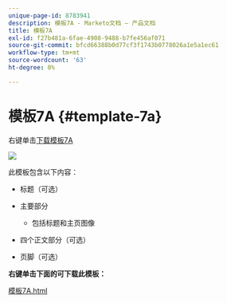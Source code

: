 ```yaml
---
unique-page-id: 8783941
description: 模板7A - Marketo文档 — 产品文档
title: 模板7A
exl-id: f27b481a-6fae-4908-9488-b7fe456af071
source-git-commit: bfcd66388b0d77cf3f1743b0778026a1e5a1ec61
workflow-type: tm+mt
source-wordcount: '63'
ht-degree: 0%

---
```


# 模板7A {#template-7a}

右键单击[下载模板7A](https://experienceleague.adobe.com/landing/marketo/lp-templates/template-7a.html)

![](assets/image2015-7-29-14-3a22-3a54.png)

此模板包含以下内容：

* 标题（可选）
* 主要部分

   * 包括标题和主页图像

* 四个正文部分（可选）
* 页脚（可选）

**右键单击下面的可下载此模板：**

[模板7A.html](https://experienceleague.adobe.com/landing/marketo/lp-templates/template-7a.html)
